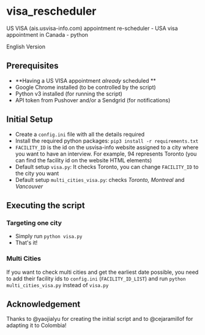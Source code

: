 # visa_rescheduler
US VISA (ais.usvisa-info.com) appointment re-scheduler - USA visa appointment in Canada - python


English Version


## Prerequisites
- **Having a US VISA appointment _already_ scheduled **
- Google Chrome installed (to be controlled by the script)
- Python v3 installed (for running the script)
- API token from Pushover and/or a Sendgrid (for notifications)


## Initial Setup
- Create a `config.ini` file with all the details required
- Install the required python packages: `pip3 install -r requirements.txt`
- `FACILITY_ID` is the id on the usvisa-info website assigned to
a city where you want to have an interview. For example, 94 represents Toronto 
(you can find the facility id on the website HTML elements)
- Default setup `visa.py`: It checks Toronto, you can change `FACILITY_ID` to the city you want
- Default setup `multi_cities_visa.py`: checks _Toronto, Montreal_ and _Vancouver_

## Executing the script
### Targeting one city 
- Simply run `python visa.py`
- That's it! 

### Multi Cities
If you want to check multi cities and get the earliest date possible, you need to add their facility ids to `config.ini`
(`FACILITY_ID_LIST`) and run `python multi_cities_visa.py` instead of `visa.py` 

## Acknowledgement
Thanks to @yaojialyu for creating the initial script and to @cejaramillof for adapting it to Colombia!
